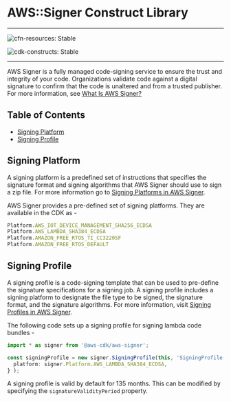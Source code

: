 # AWS::Signer Construct Library
<!--BEGIN STABILITY BANNER-->

---

![cfn-resources: Stable](https://img.shields.io/badge/cfn--resources-stable-success.svg?style=for-the-badge)

![cdk-constructs: Stable](https://img.shields.io/badge/cdk--constructs-stable-success.svg?style=for-the-badge)

---

<!--END STABILITY BANNER-->

AWS Signer is a fully managed code-signing service to ensure the trust and integrity of your code. Organizations validate code against
a digital signature to confirm that the code is unaltered and from a trusted publisher. For more information, see [What Is AWS
Signer?](https://docs.aws.amazon.com/signer/latest/developerguide/Welcome.html)

## Table of Contents

- [Signing Platform](#signing-platform)
- [Signing Profile](#signing-profile)

## Signing Platform

A signing platform is a predefined set of instructions that specifies the signature format and signing algorithms that AWS Signer should use
to sign a zip file. For more information go to [Signing Platforms in AWS Signer](https://docs.aws.amazon.com/signer/latest/developerguide/gs-platform.html).

AWS Signer provides a pre-defined set of signing platforms. They are available in the CDK as -

```ts
Platform.AWS_IOT_DEVICE_MANAGEMENT_SHA256_ECDSA
Platform.AWS_LAMBDA_SHA384_ECDSA
Platform.AMAZON_FREE_RTOS_TI_CC3220SF
Platform.AMAZON_FREE_RTOS_DEFAULT
```

## Signing Profile

A signing profile is a code-signing template that can be used to pre-define the signature specifications for a signing job.
A signing profile includes a signing platform to designate the file type to be signed, the signature format, and the signature algorithms.
For more information, visit [Signing Profiles in AWS Signer](https://docs.aws.amazon.com/signer/latest/developerguide/gs-profile.html).

The following code sets up a signing profile for signing lambda code bundles -

```ts
import * as signer from '@aws-cdk/aws-signer';

const signingProfile = new signer.SigningProfile(this, 'SigningProfile', { 
  platform: signer.Platform.AWS_LAMBDA_SHA384_ECDSA,
} );
```

A signing profile is valid by default for 135 months. This can be modified by specifying the `signatureValidityPeriod` property.
